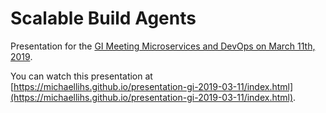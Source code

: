 Scalable Build Agents
=====================

Presentation for the [GI Meeting Microservices and DevOps on March 11th, 2019](https://ak-msdo.gi.de/veranstaltungen/naechste-veranstaltungen/5-treffen-1112032019-stuttgart.html).

You can watch this presentation at [https://michaellihs.github.io/presentation-gi-2019-03-11/index.html](https://michaellihs.github.io/presentation-gi-2019-03-11/index.html).


